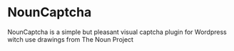 NounCaptcha
===========

NounCaptcha is a simple but pleasant visual captcha plugin for Wordpress witch use drawings from The Noun Project
